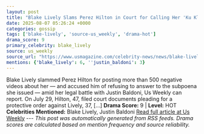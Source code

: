 ```yaml
---
layout: post
title: "Blake Lively Slams Perez Hilton in Court for Calling Her 'Ku Klux Khaleesi'"
date: 2025-08-07 05:26:24 +0000
categories: gossip
tags: ['blake-lively', 'source-us_weekly', 'drama-hot']
drama_score: 9
primary_celebrity: blake_lively
source: us_weekly
source_url: "https://www.usmagazine.com/celebrity-news/news/blake-lively-slams-perez-hilton-in-court-over-ku-klux-khaleesi-comment/"
mentions: {'blake_lively': 6, ''justin_baldoni': 3}
---
```


Blake Lively slammed Perez Hilton for posting more than 500 negative videos about her — and accused him of refusing to answer to the subpoena she issued — amid her legal battle with Justin Baldoni, Us Weekly can report. On July 29, Hilton, 47, filed court documents pleading for a protective order against Lively, 37, […] **Drama Score:** 9 | **Level:** HOT **Celebrities Mentioned:** Blake Lively, Justin Baldoni [Read full article at Us Weekly](https://www.usmagazine.com/celebrity-news/news/blake-lively-slams-perez-hilton-in-court-over-ku-klux-khaleesi-comment/) --- *This post was automatically generated from RSS feeds. Drama scores are calculated based on mention frequency and source reliability.*